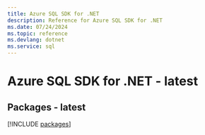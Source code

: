 ```yaml
---
title: Azure SQL SDK for .NET
description: Reference for Azure SQL SDK for .NET
ms.date: 07/24/2024
ms.topic: reference
ms.devlang: dotnet
ms.service: sql
---
```

# Azure SQL SDK for .NET - latest
## Packages - latest
[!INCLUDE [packages](sql-index.md)]
